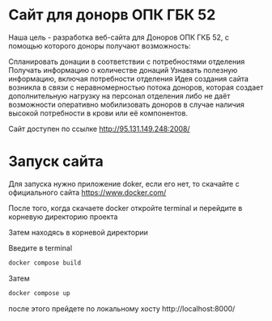 # Сайт для донорв ОПК ГБК 52

Наша цель - разработка веб-сайта для Доноров ОПК ГКБ 52, с помощью которого доноры получают возможность:

Спланировать донации в соответствии с потребностями отделения
Получать информацию о количестве донаций
Узнавать полезную информацию, включая потребности отделения
Идея создания сайта возникла в связи с неравномерностью потока доноров, которая создает дополнительную нагрузку на персонал отделения
либо не даёт возможности оперативно мобилизовать доноров в случае наличия высокой потребности в крови или её компонентов.

Сайт доступен по ссылке http://95.131.149.248:2008/

# Запуск сайта

Для запуска нужно приложение doker,
если его нет, то скачайте с официального сайта
https://www.docker.com/

После того, когда скачаете docker
откройте terminal и перейдите
в корневую директорию проекта

Затем находясь в корневой директории

Введите в terminal
```bash
docker compose build
```

Затем 
```bash
docker compose up
```

после этого прейдете по локальному хосту
http://localhost:8000/
